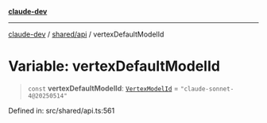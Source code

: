 [**claude-dev**](../../../README.md)

***

[claude-dev](../../../README.md) / [shared/api](../README.md) / vertexDefaultModelId

# Variable: vertexDefaultModelId

> `const` **vertexDefaultModelId**: [`VertexModelId`](../type-aliases/VertexModelId.md) = `"claude-sonnet-4@20250514"`

Defined in: src/shared/api.ts:561
